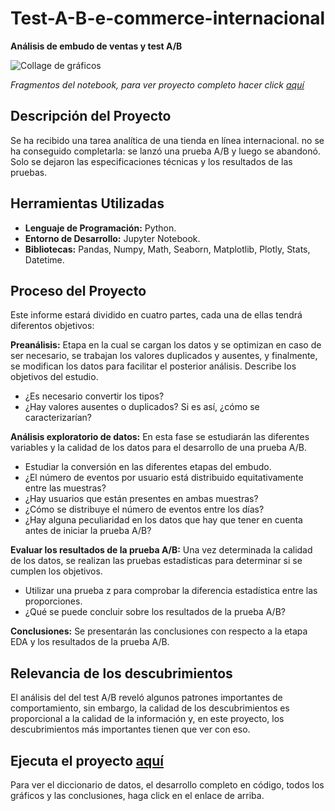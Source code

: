 # Test-A-B-e-commerce-internacional
__Análisis de embudo de ventas y test A/B__

<image src="https://github.com/BastianLQ/Test-A-B-e-commerce-internacional/blob/main/N14AB.jpg" alt="Collage de gráficos">

_Fragmentos del notebook, para ver proyecto completo hacer click [aquí](https://portfoliodabastianlopez.on.drv.tw/Portafolio/P14AB.html)_

## Descripción del Proyecto
Se ha recibido una tarea analítica de una tienda en línea internacional. no se ha conseguido completarla: se lanzó una prueba A/B y luego se abandonó. Solo se dejaron las especificaciones técnicas y los resultados de las pruebas.
  
## Herramientas Utilizadas
- __Lenguaje de Programación:__ Python.
- __Entorno de Desarrollo:__ Jupyter Notebook.
- __Bibliotecas:__ Pandas, Numpy, Math, Seaborn, Matplotlib, Plotly, Stats, Datetime.

## Proceso del Proyecto
Este informe estará dividido en cuatro partes, cada una de ellas tendrá diferentos objetivos:

__Preanálisis:__ Etapa en la cual se cargan los datos y se optimizan en caso de ser necesario, se trabajan los valores duplicados y ausentes, y finalmente, se modifican los datos para facilitar el posterior análisis.
Describe los objetivos del estudio.
- ¿Es necesario convertir los tipos?
- ¿Hay valores ausentes o duplicados? Si es así, ¿cómo se caracterizarían?

__Análisis exploratorio de datos:__ En esta fase se estudiarán las diferentes variables y la calidad de los datos para el desarrollo de una prueba A/B.
- Estudiar la conversión en las diferentes etapas del embudo.
- ¿El número de eventos por usuario está distribuido equitativamente entre las muestras?
- ¿Hay usuarios que están presentes en ambas muestras?
- ¿Cómo se distribuye el número de eventos entre los días?
- ¿Hay alguna peculiaridad en los datos que hay que tener en cuenta antes de iniciar la prueba A/B?

__Evaluar los resultados de la prueba A/B:__ Una vez determinada la calidad de los datos, se realizan las pruebas estadísticas para determinar si se cumplen los objetivos.
- Utilizar una prueba z para comprobar la diferencia estadística entre las proporciones.
- ¿Qué se puede concluir sobre los resultados de la prueba A/B?

__Conclusiones:__ Se presentarán las conclusiones con respecto a la etapa EDA y los resultados de la prueba A/B.

## Relevancia de los descubrimientos
El análisis del del test A/B reveló algunos patrones importantes de comportamiento, sin embargo, la calidad de los descubrimientos es proporcional a la calidad de la información y, en este proyecto, los descubrimientos más importantes tienen que ver con eso.

## Ejecuta el proyecto [aquí](https://portfoliodabastianlopez.on.drv.tw/Portafolio/P14AB.html)
Para ver el diccionario de datos, el desarrollo completo en código, todos los gráficos y las conclusiones, haga click en el enlace de arriba.
